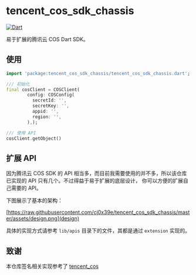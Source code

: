 # tencent_cos_sdk_chassis

[![Dart](https://github.com/cj0x39e/tencent_cos_sdk_chassis/actions/workflows/dart.yml/badge.svg)](https://github.com/cj0x39e/tencent_cos_sdk_chassis/actions/workflows/dart.yml)

易于扩展的腾讯云 COS Dart SDK。

## 使用

```dart
import 'package:tencent_cos_sdk_chassis/tencent_cos_sdk_chassis.dart';

/// 初始化
final cosClient = COSClient(
        config: COSConfig(
          secretId: '',
          secretKey: '',
          appid: '',
          region: '',
        ),);

/// 使用 API
cosClient.getObject()

```

## 扩展 API

因为腾讯云 COS SDK 的 API 相当多，而目前我需要使用的并不多，所以该仓库已实现的 API 只有几个。不过得益于易于扩展的底层设计，
你可以方便的扩展自己需要的 API。

下图展示了基本的架构：

[https://raw.githubusercontent.com/cj0x39e/tencent_cos_sdk_chassis/master/assets/design.png](design)

具体的实现方式请参考 `lib/apis` 目录下的文件，其都是通过 `extension` 实现的。

## 致谢

本仓库签名相关实现参考了 [tencent_cos](https://github.com/zhangruiyu/tencent_cos)
